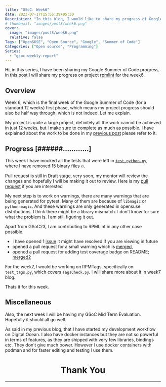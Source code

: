 ```yaml
---
title: "GSoC: Week6"
date: 2023-07-17T15:56:39+05:30
Description: "In this blog, I would like to share my progress of Google Summer of Code 2023, for week 6"
# thumbnail: "images/post8/week6.png"
cover:
  image: "images/post8/week6.png"
  relative: false
Tags: ["OpenSUSE", "Open Source", "Google", "Summer of Code"]
Categories: ["Open source", "Programming"]
Series:
  - "gsoc-weekly-report"
---
```


Hi, in this series, I have been sharing my Google Summer of Code progress, in this post I will share my progress on project [rpmlint] for the week6.

[rpmlint]: https://github.com/rpm-software-management/rpmlint

## Overview

Week 6, which is the final week of the Google Summer of Code (for a standard 12 weeks) first phase, which means my project progress should also be half way through, which is not indeed. Let me explain.

My project is quite a large project, definitely all the work cannot be achieved in just 12 weeks, but I make sure to complete as much as possible. I have explained about the work to be done in my [previous post] please refer to it.

[previous post]: /post/week5-at-gsoc/

## Progress [######............]

This week I have mocked all the tests that were left in [`test_python.py`](https://github.com/afrid18/rpmlint/blob/main/test/test_python.py), where I have removed 15 binary files :fire:.

Pull request is still in Draft stage, very soon, my mentor will review the changes and hopefully I will be making it out to review. Here is my [pull request] if you are interested 

[pull request]: https://github.com/rpm-software-management/rpmlint/pull/1079

My next step is to work on warnings, there are many warnings that are being generated for pytest. Many of them are because of `libmagic` or `python-magic`. And these warnings are only generated in opensuse distributions. I think there might be a library mismatch. I don't know for sure what the problem is. I am still figuring it out.

Apart from GSoC23, I am contributing to RPMLint in any other case possible. 
* I have opened 1 [issue] it might have resolved if you are viewing in future 
* opened a pull request for a small warning which is [merged],
* opened a pull request for adding test coverage badge on README; [merged2]

[issue]: https://github.com/rpm-software-management/rpmlint/issues/1083
[merged]: https://github.com/rpm-software-management/rpmlint/pull/1084
[merged2]: https://github.com/rpm-software-management/rpmlint/pull/1086

For the week7, I would be working on RPMTags, specifically on `test_tags.py`, which covers `TagsCheck.py`. I will share more about it in week7 blog.

Thats it for this week.


## Miscellaneous

Also, the next week I will be having my GSoC Mid Term Evaluation. Hopefully it should all go well.

As said in my previous blog, that I have started my development workflow on Digital Ocean. I also have docker instances but they are not so powerful in terms of features, as they are shipped with very few libraries, bindings etc. They don't give much power. However I use docker containers with podman and for faster editing and testing I use them.

<h1 style="text-align: center"> Thank You </h1>

---
